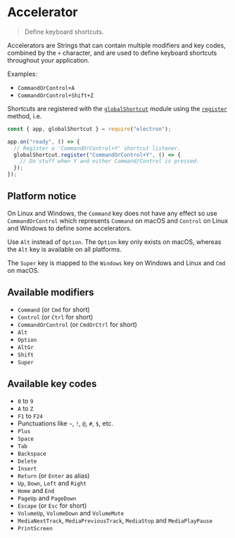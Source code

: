 # Accelerator

> Define keyboard shortcuts.

Accelerators are Strings that can contain multiple modifiers and key codes,
combined by the `+` character, and are used to define keyboard shortcuts
throughout your application.

Examples:

- `CommandOrControl+A`
- `CommandOrControl+Shift+Z`

Shortcuts are registered with the [`globalShortcut`](global-shortcut.md) module
using the [`register`](global-shortcut.md#globalshortcutregisteraccelerator-callback)
method, i.e.

```javascript
const { app, globalShortcut } = require("electron");

app.on("ready", () => {
  // Register a 'CommandOrControl+Y' shortcut listener.
  globalShortcut.register("CommandOrControl+Y", () => {
    // Do stuff when Y and either Command/Control is pressed.
  });
});
```

## Platform notice

On Linux and Windows, the `Command` key does not have any effect so
use `CommandOrControl` which represents `Command` on macOS and `Control` on
Linux and Windows to define some accelerators.

Use `Alt` instead of `Option`. The `Option` key only exists on macOS, whereas
the `Alt` key is available on all platforms.

The `Super` key is mapped to the `Windows` key on Windows and Linux and
`Cmd` on macOS.

## Available modifiers

- `Command` (or `Cmd` for short)
- `Control` (or `Ctrl` for short)
- `CommandOrControl` (or `CmdOrCtrl` for short)
- `Alt`
- `Option`
- `AltGr`
- `Shift`
- `Super`

## Available key codes

- `0` to `9`
- `A` to `Z`
- `F1` to `F24`
- Punctuations like `~`, `!`, `@`, `#`, `$`, etc.
- `Plus`
- `Space`
- `Tab`
- `Backspace`
- `Delete`
- `Insert`
- `Return` (or `Enter` as alias)
- `Up`, `Down`, `Left` and `Right`
- `Home` and `End`
- `PageUp` and `PageDown`
- `Escape` (or `Esc` for short)
- `VolumeUp`, `VolumeDown` and `VolumeMute`
- `MediaNextTrack`, `MediaPreviousTrack`, `MediaStop` and `MediaPlayPause`
- `PrintScreen`
